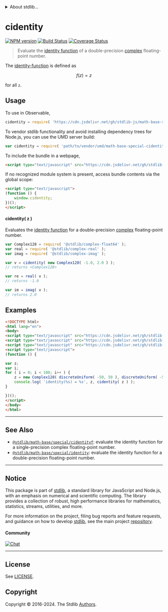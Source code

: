 <!--

@license Apache-2.0

Copyright (c) 2021 The Stdlib Authors.

Licensed under the Apache License, Version 2.0 (the "License");
you may not use this file except in compliance with the License.
You may obtain a copy of the License at

   http://www.apache.org/licenses/LICENSE-2.0

Unless required by applicable law or agreed to in writing, software
distributed under the License is distributed on an "AS IS" BASIS,
WITHOUT WARRANTIES OR CONDITIONS OF ANY KIND, either express or implied.
See the License for the specific language governing permissions and
limitations under the License.

-->


<details>
  <summary>
    About stdlib...
  </summary>
  <p>We believe in a future in which the web is a preferred environment for numerical computation. To help realize this future, we've built stdlib. stdlib is a standard library, with an emphasis on numerical and scientific computation, written in JavaScript (and C) for execution in browsers and in Node.js.</p>
  <p>The library is fully decomposable, being architected in such a way that you can swap out and mix and match APIs and functionality to cater to your exact preferences and use cases.</p>
  <p>When you use stdlib, you can be absolutely certain that you are using the most thorough, rigorous, well-written, studied, documented, tested, measured, and high-quality code out there.</p>
  <p>To join us in bringing numerical computing to the web, get started by checking us out on <a href="https://github.com/stdlib-js/stdlib">GitHub</a>, and please consider <a href="https://opencollective.com/stdlib">financially supporting stdlib</a>. We greatly appreciate your continued support!</p>
</details>

# cidentity

[![NPM version][npm-image]][npm-url] [![Build Status][test-image]][test-url] [![Coverage Status][coverage-image]][coverage-url] <!-- [![dependencies][dependencies-image]][dependencies-url] -->

> Evaluate the [identity function][identity-function] of a double-precision [complex][@stdlib/complex/float64] floating-point number.

<section class="intro">

The [identity-function][identity-function] is defined as

<!-- <equation class="equation" label="eq:identity_function" align="center" raw="f(z) = z" alt="Identity function"> -->

```math
f(z) = z
```

<!-- <div class="equation" align="center" data-raw-text="f(z) = z" data-equation="eq:identity_function">
    <img src="https://cdn.jsdelivr.net/gh/stdlib-js/stdlib@3ac3ef7b03afae265d5c85a664dc22e0a373c0c2/lib/node_modules/@stdlib/math/base/special/cidentity/docs/img/equation_identity_function.svg" alt="Identity function">
    <br>
</div> -->

<!-- </equation> -->

for all `z`.

</section>

<!-- /.intro -->



<section class="usage">

## Usage

To use in Observable,

```javascript
cidentity = require( 'https://cdn.jsdelivr.net/gh/stdlib-js/math-base-special-cidentity@v0.2.1-umd/browser.js' )
```

To vendor stdlib functionality and avoid installing dependency trees for Node.js, you can use the UMD server build:

```javascript
var cidentity = require( 'path/to/vendor/umd/math-base-special-cidentity/index.js' )
```

To include the bundle in a webpage,

```html
<script type="text/javascript" src="https://cdn.jsdelivr.net/gh/stdlib-js/math-base-special-cidentity@v0.2.1-umd/browser.js"></script>
```

If no recognized module system is present, access bundle contents via the global scope:

```html
<script type="text/javascript">
(function () {
    window.cidentity;
})();
</script>
```

#### cidentity( z )

Evaluates the [identity function][identity-function] for a double-precision [complex][@stdlib/complex/float64] floating-point number.

```javascript
var Complex128 = require( '@stdlib/complex-float64' );
var real = require( '@stdlib/complex-real' );
var imag = require( '@stdlib/complex-imag' );

var v = cidentity( new Complex128( -1.0, 2.0 ) );
// returns <Complex128>

var re = real( v );
// returns -1.0

var im = imag( v );
// returns 2.0
```

</section>

<!-- /.usage -->

<section class="examples">

## Examples

<!-- eslint-disable max-len -->

<!-- eslint no-undef: "error" -->

```html
<!DOCTYPE html>
<html lang="en">
<body>
<script type="text/javascript" src="https://cdn.jsdelivr.net/gh/stdlib-js/random-base-discrete-uniform@umd/browser.js"></script>
<script type="text/javascript" src="https://cdn.jsdelivr.net/gh/stdlib-js/complex-float64@umd/browser.js"></script>
<script type="text/javascript" src="https://cdn.jsdelivr.net/gh/stdlib-js/math-base-special-cidentity@v0.2.1-umd/browser.js"></script>
<script type="text/javascript">
(function () {

var z;
var i;
for ( i = 0; i < 100; i++ ) {
    z = new Complex128( discreteUniform( -50, 50 ), discreteUniform( -50, 50 ) );
    console.log( 'identity(%s) = %s', z, cidentity( z ) );
}

})();
</script>
</body>
</html>
```

</section>

<!-- /.examples -->

<!-- C interface documentation. -->



<!-- Section for related `stdlib` packages. Do not manually edit this section, as it is automatically populated. -->

<section class="related">

* * *

## See Also

-   <span class="package-name">[`@stdlib/math-base/special/cidentityf`][@stdlib/math/base/special/cidentityf]</span><span class="delimiter">: </span><span class="description">evaluate the identity function for a single-precision complex floating-point number.</span>
-   <span class="package-name">[`@stdlib/math-base/special/identity`][@stdlib/math/base/special/identity]</span><span class="delimiter">: </span><span class="description">evaluate the identity function for a double-precision floating-point number.</span>

</section>

<!-- /.related -->

<!-- Section for all links. Make sure to keep an empty line after the `section` element and another before the `/section` close. -->


<section class="main-repo" >

* * *

## Notice

This package is part of [stdlib][stdlib], a standard library for JavaScript and Node.js, with an emphasis on numerical and scientific computing. The library provides a collection of robust, high performance libraries for mathematics, statistics, streams, utilities, and more.

For more information on the project, filing bug reports and feature requests, and guidance on how to develop [stdlib][stdlib], see the main project [repository][stdlib].

#### Community

[![Chat][chat-image]][chat-url]

---

## License

See [LICENSE][stdlib-license].


## Copyright

Copyright &copy; 2016-2024. The Stdlib [Authors][stdlib-authors].

</section>

<!-- /.stdlib -->

<!-- Section for all links. Make sure to keep an empty line after the `section` element and another before the `/section` close. -->

<section class="links">

[npm-image]: http://img.shields.io/npm/v/@stdlib/math-base-special-cidentity.svg
[npm-url]: https://npmjs.org/package/@stdlib/math-base-special-cidentity

[test-image]: https://github.com/stdlib-js/math-base-special-cidentity/actions/workflows/test.yml/badge.svg?branch=v0.2.1
[test-url]: https://github.com/stdlib-js/math-base-special-cidentity/actions/workflows/test.yml?query=branch:v0.2.1

[coverage-image]: https://img.shields.io/codecov/c/github/stdlib-js/math-base-special-cidentity/main.svg
[coverage-url]: https://codecov.io/github/stdlib-js/math-base-special-cidentity?branch=main

<!--

[dependencies-image]: https://img.shields.io/david/stdlib-js/math-base-special-cidentity.svg
[dependencies-url]: https://david-dm.org/stdlib-js/math-base-special-cidentity/main

-->

[chat-image]: https://img.shields.io/gitter/room/stdlib-js/stdlib.svg
[chat-url]: https://app.gitter.im/#/room/#stdlib-js_stdlib:gitter.im

[stdlib]: https://github.com/stdlib-js/stdlib

[stdlib-authors]: https://github.com/stdlib-js/stdlib/graphs/contributors

[umd]: https://github.com/umdjs/umd
[es-module]: https://developer.mozilla.org/en-US/docs/Web/JavaScript/Guide/Modules

[deno-url]: https://github.com/stdlib-js/math-base-special-cidentity/tree/deno
[deno-readme]: https://github.com/stdlib-js/math-base-special-cidentity/blob/deno/README.md
[umd-url]: https://github.com/stdlib-js/math-base-special-cidentity/tree/umd
[umd-readme]: https://github.com/stdlib-js/math-base-special-cidentity/blob/umd/README.md
[esm-url]: https://github.com/stdlib-js/math-base-special-cidentity/tree/esm
[esm-readme]: https://github.com/stdlib-js/math-base-special-cidentity/blob/esm/README.md
[branches-url]: https://github.com/stdlib-js/math-base-special-cidentity/blob/main/branches.md

[stdlib-license]: https://raw.githubusercontent.com/stdlib-js/math-base-special-cidentity/main/LICENSE

[identity-function]: https://en.wikipedia.org/wiki/Identity_function

[@stdlib/complex/float64]: https://github.com/stdlib-js/complex-float64/tree/umd

<!-- <related-links> -->

[@stdlib/math/base/special/cidentityf]: https://github.com/stdlib-js/math-base-special-cidentityf/tree/umd

[@stdlib/math/base/special/identity]: https://github.com/stdlib-js/math-base-special-identity/tree/umd

<!-- </related-links> -->

</section>

<!-- /.links -->
